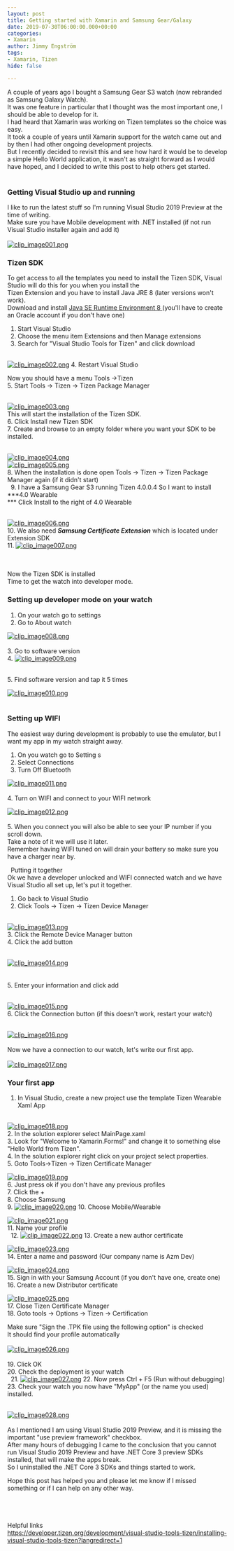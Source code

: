 ```yaml
---
layout: post
title: Getting started with Xamarin and Samsung Gear/Galaxy
date: 2019-07-30T06:00:00.000+00:00
categories:
- Xamarin
author: Jimmy Engström
tags:
- Xamarin, Tizen
hide: false

---
```

   
A couple of years ago I bought a Samsung Gear S3 watch (now rebranded as Samsung Galaxy Watch).   
It was one feature in particular that I thought was the most important one, I should be able to develop for it.   
I had heard that Xamarin was working on Tizen templates so the choice was easy.   
It took a couple of years until Xamarin support for the watch came out and by then I had other ongoing development projects.   
But I recently decided to revisit this and see how hard it would be to develop a simple Hello World application, it wasn&#39;t as straight forward as I would have hoped, and I decided to write this post to help others get started.   
&nbsp;   

### Getting Visual Studio up and running    

I like to run the latest stuff so I&#39;m running Visual Studio 2019 Preview at the time of writing.   
Make sure you have Mobile development with .NET installed (if not run Visual Studio installer again and add it)  
 &nbsp;   
[![clip_image001.png][1]][1]   

### Tizen SDK    
 
To get access to all the templates you need to install the Tizen SDK, Visual Studio will do this for you when you install the    
Tizen Extension and you have to install Java JRE 8 (later versions won&#39;t work).   
Download and install [Java SE Runtime Environment 8 ][2](you&#39;ll have to create an Oracle account if you don&#39;t have one)  
 1. Start Visual Studio  
 2. Choose the menu item Extensions and then Manage extensions  
 3. Search for &quot;Visual Studio Tools for Tizen&quot; and click download   
 &nbsp;   
   
[![clip_image002.png][3]][3]
 4. Restart Visual Studio    
   
Now you should have a menu Tools -&gt;Tizen  
 5. Start Tools -&gt; Tizen -&gt; Tizen Package Manager   
 &nbsp;   
   
[![clip_image003.png][4]][4]   
This will start the installation of the Tizen SDK.  
 6. Click Install new Tizen SDK  
 7. Create and browse to an empty folder where you want your SDK to be installed.   
 &nbsp;   
   
[![clip_image004.png][5]][5]   
[![clip_image005.png][6]][6]  
 8. When the installation is done open Tools -&gt; Tizen -&gt; Tizen Package Manager again (if it didn&#39;t start)   
 &nbsp; 
 9. I have a Samsung Gear S3 running Tizen 4.0.0.4 So I want to install ***4.0 Wearable  
*** Click Install to the right of 4.0 Wearable   
 &nbsp;   
   
[![clip_image006.png][7]][7]  
 10. We also need ***Samsung Certificate Extension***  which is located under Extension SDK  
 11. [![clip_image007.png][8]][8]   
   
&nbsp;   
&nbsp;   
Now the Tizen SDK is installed   
Time to get the watch into developer mode.   

### Setting up developer mode on your watch

 1. On your watch go to settings  
 2. Go to About watch    
   
[![clip_image008.png][9]][9]   
&nbsp;  
 3. Go to software version  
 4. [![clip_image009.png][10]][10]   
   
&nbsp;  
 5. Find software version and tap it 5 times    
   
[![clip_image010.png][11]][11]   
&nbsp;   

### Setting up WIFI
   
The easiest way during development is probably to use the emulator, but I want my app in my watch straight away.  
 1. On you watch go to Setting s  
 2. Select Connections  
 3. Turn Off Bluetooth    
   
[![clip_image011.png][12]][12]   
&nbsp;  
 4. Turn on WIFI and connect to your WIFI network    
   
[![clip_image012.png][13]][13]   
&nbsp;  
 5. When you connect you will also be able to see your IP number if you scroll down.  
 Take a note of it we will use it later.  
 Remember having WIFI tuned on will drain your battery so make sure you have a charger near by.    
   
&nbsp; Putting it together   
Ok we have a developer unlocked and WIFI connected watch and we have Visual Studio all set up, let&#39;s put it together.  
 1. Go back to Visual Studio  
 2. Click Tools -&gt; Tizen -&gt; Tizen Device Manager   
 &nbsp;   
   
[![clip_image013.png][14]][14]  
 3. Click the Remote Device Manager button  
 4. Click the add button   
 &nbsp;   
   
[![clip_image014.png][15]][15]   
&nbsp;   
&nbsp;  
 5. Enter your information and click add   
 &nbsp;   
   
[![clip_image015.png][16]][16]  
 6. Click the Connection button (if this doesn&#39;t work, restart your watch)   
 &nbsp;   
   
[![clip_image016.png][17]][17]   
&nbsp;   
Now we have a connection to our watch, let&#39;s write our first app.   
 &nbsp;   
[![clip_image017.png][18]][18]   

### Your first app 
 
 1. In Visual Studio, create a new project use the template Tizen Wearable Xaml App   
 &nbsp;   
   
[![clip_image018.png][19]][19]  
 2. In the solution explorer select MainPage.xaml  
 3. Look for &quot;Welcome to Xamarin.Forms!&quot; and change it to something else &quot;Hello World from Tizen&quot;.  
 4. In the solution explorer right click on your project select properties.  
 5. Goto Tools-&gt;Tizen -&gt; Tizen Certificate Manager    
   
[![clip_image019.png][20]][20]  
 6. Just press ok if you don&#39;t have any previous profiles  
 7. Click the +  
 8. Choose Samsung  
 9. [![clip_image020.png][21]][21] 
 10. Choose Mobile/Wearable    
   
[![clip_image021.png][22]][22]  
 11. Name your profile  
 &nbsp; 
 12. [![clip_image022.png][23]][23] 
 13. Create a new author certificate    
   
[![clip_image023.png][24]][24]  
 14. Enter a name and password (Our company name is Azm Dev)    
   
[![clip_image024.png][25]][25]  
 15. Sign in with your Samsung Account (if you don&#39;t have one, create one)  
 16. Create a new Distributor certificate    
   
[![clip_image025.png][26]][26]  
 17. Close Tizen Certificate Manager  
 18. Goto tools -&gt; Options -&gt; Tizen -&gt; Certification    
   
Make sure &quot;Sign the .TPK file using the following option&quot; is checked   
It should find your profile automatically   
 &nbsp;   
[![clip_image026.png][27]][27]   
&nbsp;  
 19. Click OK  
 20. Check the deployment is your watch  
 &nbsp; 
 21. [![clip_image027.png][28]][28] 
 22. Now press Ctrl + F5 (Run without debugging)  
 23. Check your watch you now have &quot;MyApp&quot; (or the name you used) installed.    
   
&nbsp;   
[![clip_image028.png][29]][29]
&nbsp;   
&nbsp;   
As I mentioned I am using Visual Studio 2019 Preview, and it is missing the important &quot;use preview framework&quot; checkbox.   
After many hours of debugging I came to the conclusion that you cannot run Visual Studio 2019 Preview and have .NET Core 3 preview SDKs installed, that will make the apps break.   
So I uninstalled the .NET Core 3 SDKs and things started to work.  

Hope this post has helped you and please let me know if I missed something or if I can help on any other way.   
&nbsp;   
&nbsp;   
&nbsp;   
&nbsp;   
Helpful links   
[https://developer.tizen.org/development/visual-studio-tools-tizen/installing-visual-studio-tools-tizen?langredirect=1 ][30]   
     

[1]: ../PostImages/vrabm1bc.xu4.png "clip_image001.png"
[2]: https://www.oracle.com/technetwork/java/javase/downloads/jre8-downloads-2133155.html
[3]: ../PostImages/ifzp5pw0.qin.png "clip_image002.png"
[4]: ../PostImages/1illzw1e.4g4.png "clip_image003.png"
[5]: ../PostImages/ozkclujk.jtu.png "clip_image004.png"
[6]: ../PostImages/kkg5k3kd.bsr.png "clip_image005.png"
[7]: ../PostImages/yo13nkp0.30s.png "clip_image006.png"
[8]: ../PostImages/e0fbpc2n.gng.png "clip_image007.png"
[9]: ../PostImages/qde10ovh.2i1.png "clip_image008.png"
[10]: ../PostImages/bw052qg5.hlk.png "clip_image009.png"
[11]: ../PostImages/kklcdpho.o4d.png "clip_image010.png"
[12]: ../PostImages/lfic1itl.yd2.png "clip_image011.png"
[13]: ../PostImages/5vqswern.si1.png "clip_image012.png"
[14]: ../PostImages/rnkkthzo.khd.png "clip_image013.png"
[15]: ../PostImages/aucudi43.piw.png "clip_image014.png"
[16]: ../PostImages/2zt3tfxr.srs.png "clip_image015.png"
[17]: ../PostImages/qwaz32hg.pqu.png "clip_image016.png"
[18]: ../PostImages/wp21jcyb.nzc.png "clip_image017.png"
[19]: ../PostImages/ydjxgphs.khe.png "clip_image018.png"
[20]: ../PostImages/1twju14e.rh2.png "clip_image019.png"
[21]: ../PostImages/pycit5dj.d1t.png "clip_image020.png"
[22]: ../PostImages/d2tatgdx.e4x.png "clip_image021.png"
[23]: ../PostImages/5j2ncynq.1sb.png "clip_image022.png"
[24]: ../PostImages/n0swajhr.pwd.png "clip_image023.png"
[25]: ../PostImages/kagflyvv.si1.png "clip_image024.png"
[26]: ../PostImages/erui1aqp.lmc.png "clip_image025.png"
[27]: ../PostImages/i53dr0mb.g3d.png "clip_image026.png"
[28]: ../PostImages/ucyqjz5z.p0d.png "clip_image027.png"
[29]: ../PostImages/1s44zvu0.z3b.png "clip_image028.png" 
[30]: https://developer.tizen.org/development/visual-studio-tools-tizen/installing-visual-studio-tools-tizen?langredirect=1